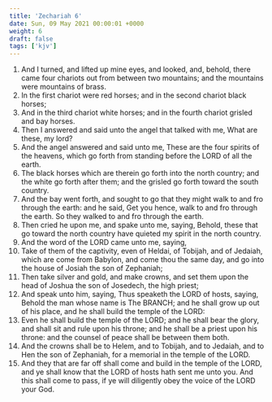 ```yaml
---
title: 'Zechariah 6'
date: Sun, 09 May 2021 00:00:01 +0000
weight: 6
draft: false
tags: ['kjv'] 
---
```


1. And I turned, and lifted up mine eyes, and looked, and, behold, there came four chariots out from between two mountains; and the mountains were mountains of brass.
2. In the first chariot were red horses; and in the second chariot black horses;
3. And in the third chariot white horses; and in the fourth chariot grisled and bay horses.
4. Then I answered and said unto the angel that talked with me, What are these, my lord?
5. And the angel answered and said unto me, These are the four spirits of the heavens, which go forth from standing before the LORD of all the earth.
6. The black horses which are therein go forth into the north country; and the white go forth after them; and the grisled go forth toward the south country.
7. And the bay went forth, and sought to go that they might walk to and fro through the earth: and he said, Get you hence, walk to and fro through the earth. So they walked to and fro through the earth.
8. Then cried he upon me, and spake unto me, saying, Behold, these that go toward the north country have quieted my spirit in the north country.
9. And the word of the LORD came unto me, saying,
10. Take of them of the captivity, even of Heldai, of Tobijah, and of Jedaiah, which are come from Babylon, and come thou the same day, and go into the house of Josiah the son of Zephaniah;
11. Then take silver and gold, and make crowns, and set them upon the head of Joshua the son of Josedech, the high priest;
12. And speak unto him, saying, Thus speaketh the LORD of hosts, saying, Behold the man whose name is The BRANCH; and he shall grow up out of his place, and he shall build the temple of the LORD:
13. Even he shall build the temple of the LORD; and he shall bear the glory, and shall sit and rule upon his throne; and he shall be a priest upon his throne: and the counsel of peace shall be between them both.
14. And the crowns shall be to Helem, and to Tobijah, and to Jedaiah, and to Hen the son of Zephaniah, for a memorial in the temple of the LORD.
15. And they that are far off shall come and build in the temple of the LORD, and ye shall know that the LORD of hosts hath sent me unto you. And this shall come to pass, if ye will diligently obey the voice of the LORD your God.
